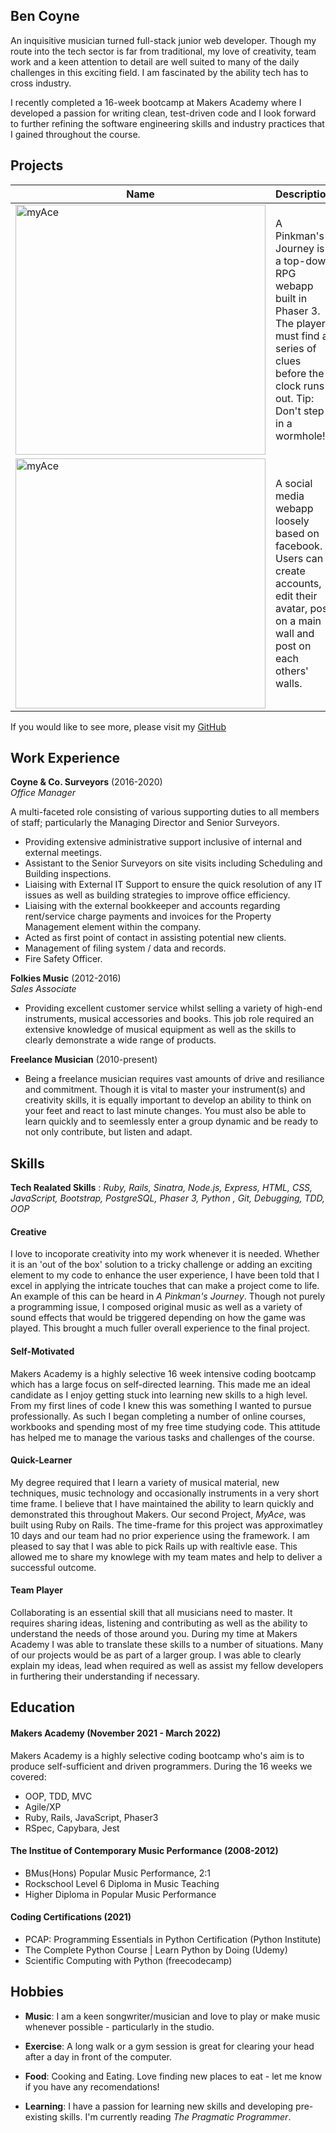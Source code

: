 ## Ben Coyne

An inquisitive musician turned full-stack junior web developer. Though my route into the tech sector is far from traditional, my love of creativity, team work and a keen attention to detail are well suited to many of the daily challenges in this exciting field. I am fascinated by the ability tech has to cross industry.

I recently completed a 16-week bootcamp at Makers Academy where I developed a passion for writing clean, test-driven code and I look forward to further refining the software engineering skills and industry practices that I gained throughout the course.

## Projects


| Name                         | Description       | Tech/tools        |Repo/Website|
| ---------------------------- | ----------------- | ----------------- |----|
|<a href="https://github.com/BenCoyne/RPG-Game"><img align="bottom" alt="myAce" width="400px" src="https://github.com/ravensears/A-Pinkmans-Journey/blob/main/src/sprites/logo.png?raw=true" /></a>| A Pinkman's Journey is a top-down RPG webapp built in Phaser 3. The player must find a series of clues before the clock runs out. Tip: Don't step in a wormhole! | Phaser 3, JavaScript, Node.js, Express, Jest, Heroku, Github Actions, Logic Pro X  |https://lonely-hearts-club.herokuapp.com/game
|<a href ="https://github.com/BenCoyne/Team-myAce-acebook-rails-template"><img align="bottom" alt="myAce" width="400px" src="https://myace.herokuapp.com/images/myace_logo_v2.svg" /></a> | A social media webapp loosely based on facebook. Users can create accounts, edit their avatar, post on a main wall and post on each others' walls. | Ruby on Rails, CSS, Bootstrap, Heroku, CI/CD PSQL, HTML, Github Actions, Rspec, Capybara               |https://myace.herokuapp.com

If you would like to see more, please visit my <a href="https://github.com/BenCoyne">GitHub</a>

## Work Experience

**Coyne & Co. Surveyors** (2016-2020)  
_Office Manager_

A multi-faceted role consisting of various supporting duties to all members of staff; particularly the Managing Director and Senior Surveyors.

- Providing extensive administrative support inclusive of internal and external meetings.
- Assistant to the Senior Surveyors on site visits including Scheduling and Building inspections.
- Liaising with External IT Support to ensure the quick resolution of any IT issues as well as building strategies to improve office efficiency.
- Liaising with the external bookkeeper and accounts regarding rent/service charge payments and invoices for the Property Management element within the company.
- Acted as first point of contact in assisting potential new clients.
- Management of filing system / data and records.
- Fire Safety Officer.

**Folkies Music** (2012-2016)  
_Sales Associate_

- Providing excellent customer service whilst selling a variety of high-end instruments, musical accessories and books. This job role required an extensive knowledge of musical equipment as well as the skills to clearly demonstrate a wide range of products.

**Freelance Musician** (2010-present) 

- Being a freelance musician requires vast amounts of drive and resiliance and commitment. Though it is vital to master your instrument(s) and creativity skills, it is equally important to develop an ability to think on your feet and react to last minute changes. You must also be able to learn quickly and to seemlessly enter a group dynamic and be ready to not only contribute, but listen and adapt.

## Skills

**Tech Realated Skills** :<i> Ruby, Rails, Sinatra, Node.js, Express, HTML, CSS, JavaScript, Bootstrap, PostgreSQL, Phaser 3, Python , Git, Debugging, TDD, OOP</i>

#### Creative

I love to incoporate creativity into my work whenever it is needed. Whether it is an 'out of the box' solution to a tricky challenge or adding an exciting element to my code to enhance the user experience, I have been told that I excel in applying the intricate touches that can make a project come to life. An example of this can be heard in <i>A Pinkman's Journey</i>. Though not purely a programming issue, I composed original music as well as a variety of sound effects that would be triggered depending on how the game was played. This brought a much fuller overall experience to the final project.

#### Self-Motivated

Makers Academy is a highly selective 16 week intensive coding bootcamp which has a large focus on self-directed learning. This made me an ideal candidate as I enjoy getting stuck into learning new skills to a high level. From my first lines of code I knew this was something I wanted to pursue professionally. As such I began completing a number of online courses, workbooks and spending most of my free time studying code. This attitude has helped me to manage the various tasks and challenges of the course. 

#### Quick-Learner

My degree required that I learn a variety of musical material, new techniques, music technology and occasionally instruments in a very short time frame. I believe that I have maintained the ability to learn quickly and demonstrated this throughout Makers. Our second Project, <i>MyAce</i>, was built using Ruby on Rails. The time-frame for this project was approximatley 10 days and our team had no prior experience using the framework. I am pleased to say that I was able to pick Rails up with realtivle ease. This allowed me to share my knowlege with my team mates and help to deliver a successful outcome.

#### Team Player

Collaborating is an essential skill that all musicians need to master. It requires sharing ideas, listening and contributing as well as the ability to understand the needs of those around you. During my time at Makers Academy I was able to translate these skills to a number of situations. Many of our projects would be as part of a larger group. I was able to clearly explain my ideas, lead when required as well as assist my fellow developers in furthering their understanding if necessary.

## Education

#### Makers Academy (November 2021 - March 2022)

Makers Academy is a highly selective coding bootcamp who's aim is to produce self-sufficient and driven programmers. During the 16 weeks we covered:

- OOP, TDD, MVC
- Agile/XP
- Ruby, Rails, JavaScript, Phaser3
- RSpec, Capybara, Jest

#### The Institue of Contemporary Music Performance (2008-2012)

- BMus(Hons) Popular Music Performance, 2:1
- Rockschool Level 6 Diploma in Music Teaching 
- Higher Diploma in Popular Music Performance

#### Coding Certifications (2021)

- PCAP: Programming Essentials in Python Certification (Python Institute)
- The Complete Python Course | Learn Python by Doing (Udemy)
- Scientific Computing with Python (freecodecamp)


## Hobbies

- **Music**: I am a keen songwriter/musician and love to play or make music whenever possible - particularly in the studio.

- **Exercise**: A long walk or a gym session is great for clearing your head after a day in front of the computer.

- **Food**: Cooking and Eating. Love finding new places to eat - let me know if you have any recomendations!

- **Learning**: I have a passion for learning new skills and developing pre-existing skills. I'm currently reading <i>The Pragmatic Programmer</i>.   
